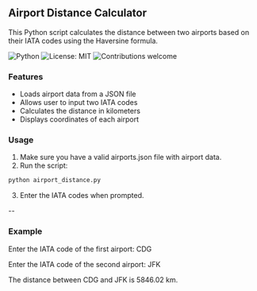 ## Airport Distance Calculator 

This Python script calculates the distance between two airports based on their IATA codes using the Haversine formula.

![Python](https://img.shields.io/badge/Python-3.8+-blue.svg)
![License: MIT](https://img.shields.io/badge/License-MIT-green.svg)
![Contributions welcome](https://img.shields.io/badge/Contributions-Welcome-brightgreen.svg)

### Features
- Loads airport data from a JSON file
- Allows user to input two IATA codes
- Calculates the distance in kilometers
- Displays coordinates of each airport

### Usage

1. Make sure you have a valid airports.json file with airport data.
2. Run the script:
```bash
python airport_distance.py
```
3. Enter the IATA codes when prompted.

--

### Example

Enter the IATA code of the first airport:
 CDG

Enter the IATA code of the second airport:
 JFK

The distance between CDG and JFK is 5846.02 km.
